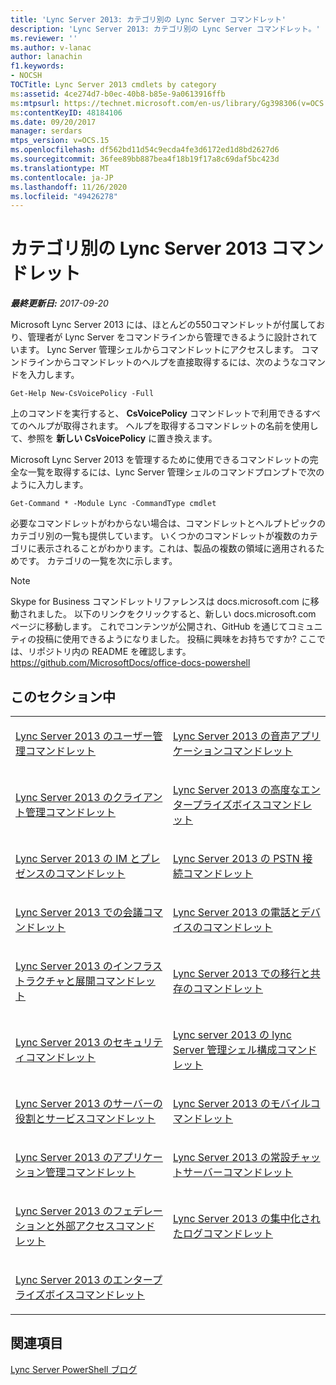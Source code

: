 ```yaml
---
title: 'Lync Server 2013: カテゴリ別の Lync Server コマンドレット'
description: 'Lync Server 2013: カテゴリ別の Lync Server コマンドレット。'
ms.reviewer: ''
ms.author: v-lanac
author: lanachin
f1.keywords:
- NOCSH
TOCTitle: Lync Server 2013 cmdlets by category
ms:assetid: 4ce274d7-b0ec-40b8-b85e-9a0613916ffb
ms:mtpsurl: https://technet.microsoft.com/en-us/library/Gg398306(v=OCS.15)
ms:contentKeyID: 48184106
ms.date: 09/20/2017
manager: serdars
mtps_version: v=OCS.15
ms.openlocfilehash: df562bd11d54c9ecda4fe3d6172ed1d8bd2627d6
ms.sourcegitcommit: 36fee89bb887bea4f18b19f17a8c69daf5bc423d
ms.translationtype: MT
ms.contentlocale: ja-JP
ms.lasthandoff: 11/26/2020
ms.locfileid: "49426278"
---
```

# <a name="lync-server-2013-cmdlets-by-category"></a>カテゴリ別の Lync Server 2013 コマンドレット

<div data-xmlns="http://www.w3.org/1999/xhtml">

<div class="topic" data-xmlns="http://www.w3.org/1999/xhtml" data-msxsl="urn:schemas-microsoft-com:xslt" data-cs="https://msdn.microsoft.com/">

<div data-asp="https://msdn2.microsoft.com/asp">



</div>

<div id="mainSection">

<div id="mainBody">

<span> </span>

_**最終更新日:** 2017-09-20_

Microsoft Lync Server 2013 には、ほとんどの550コマンドレットが付属しており、管理者が Lync Server をコマンドラインから管理できるように設計されています。 Lync Server 管理シェルからコマンドレットにアクセスします。 コマンドラインからコマンドレットのヘルプを直接取得するには、次のようなコマンドを入力します。

    Get-Help New-CsVoicePolicy -Full

上のコマンドを実行すると、 **CsVoicePolicy** コマンドレットで利用できるすべてのヘルプが取得されます。 ヘルプを取得するコマンドレットの名前を使用して、参照を **新しい CsVoicePolicy** に置き換えます。

Microsoft Lync Server 2013 を管理するために使用できるコマンドレットの完全な一覧を取得するには、Lync Server 管理シェルのコマンドプロンプトで次のように入力します。

    Get-Command * -Module Lync -CommandType cmdlet

必要なコマンドレットがわからない場合は、コマンドレットとヘルプトピックのカテゴリ別の一覧も提供しています。 いくつかのコマンドレットが複数のカテゴリに表示されることがわかります。これは、製品の複数の領域に適用されるためです。 カテゴリの一覧を次に示します。

<div>


> [!NOTE]
> Skype for Business コマンドレットリファレンスは docs.microsoft.com に移動されました。 以下のリンクをクリックすると、新しい docs.microsoft.com ページに移動します。 これでコンテンツが公開され、GitHub を通じてコミュニティの投稿に使用できるようになりました。 投稿に興味をお持ちですか? ここでは、リポジトリ内の README を確認します。 <A href="https://github.com/microsoftdocs/office-docs-powershell">https://github.com/MicrosoftDocs/office-docs-powershell</A>



</div>

<div>

## <a name="in-this-section"></a>このセクション中


<table>
<colgroup>
<col style="width: 50%" />
<col style="width: 50%" />
</colgroup>
<tbody>
<tr class="odd">
<td><p><a href="lync-server-2013-user-management-cmdlets.md">Lync Server 2013 のユーザー管理コマンドレット</a></p></td>
<td><p><a href="lync-server-2013-voice-application-cmdlets.md">Lync Server 2013 の音声アプリケーションコマンドレット</a></p></td>
</tr>
<tr class="even">
<td><p><a href="lync-server-2013-client-management-cmdlets.md">Lync Server 2013 のクライアント管理コマンドレット</a></p></td>
<td><p><a href="lync-server-2013-advanced-enterprise-voice-cmdlets.md">Lync Server 2013 の高度なエンタープライズボイスコマンドレット</a></p></td>
</tr>
<tr class="odd">
<td><p><a href="lync-server-2013-im-and-presence-cmdlets.md">Lync Server 2013 の IM とプレゼンスのコマンドレット</a></p></td>
<td><p><a href="lync-server-2013-pstn-connectivity-cmdlets.md">Lync Server 2013 の PSTN 接続コマンドレット</a></p></td>
</tr>
<tr class="even">
<td><p><a href="lync-server-2013-conferencing-cmdlets.md">Lync Server 2013 での会議コマンドレット</a></p></td>
<td><p><a href="lync-server-2013-phones-and-devices-cmdlets.md">Lync Server 2013 の電話とデバイスのコマンドレット</a></p></td>
</tr>
<tr class="odd">
<td><p><a href="lync-server-2013-infrastructure-and-deployment-cmdlets.md">Lync Server 2013 のインフラストラクチャと展開コマンドレット</a></p></td>
<td><p><a href="lync-server-2013-migration-and-coexistence-cmdlets.md">Lync Server 2013 での移行と共存のコマンドレット</a></p></td>
</tr>
<tr class="even">
<td><p><a href="lync-server-2013-security-cmdlets.md">Lync Server 2013 のセキュリティコマンドレット</a></p></td>
<td><p><a href="lync-server-2013-lync-server-management-shell-configuration-cmdlets.md">Lync server 2013 の lync Server 管理シェル構成コマンドレット</a></p></td>
</tr>
<tr class="odd">
<td><p><a href="lync-server-2013-server-roles-and-services-cmdlets.md">Lync Server 2013 のサーバーの役割とサービスコマンドレット</a></p></td>
<td><p><a href="lync-server-2013-mobility-cmdlets.md">Lync Server 2013 のモバイルコマンドレット</a></p></td>
</tr>
<tr class="even">
<td><p><a href="lync-server-2013-application-management-cmdlets.md">Lync Server 2013 のアプリケーション管理コマンドレット</a></p></td>
<td><p><a href="lync-server-2013-persistent-chat-server-cmdlets.md">Lync Server 2013 の常設チャットサーバーコマンドレット</a></p></td>
</tr>
<tr class="odd">
<td><p><a href="lync-server-2013-federation-and-external-access-cmdlets.md">Lync Server 2013 のフェデレーションと外部アクセスコマンドレット</a></p></td>
<td><p><a href="lync-server-2013-centralized-logging-cmdlets.md">Lync Server 2013 の集中化されたログコマンドレット</a></p></td>
</tr>
<tr class="even">
<td><p><a href="lync-server-2013-enterprise-voice-cmdlets.md">Lync Server 2013 のエンタープライズボイスコマンドレット</a></p></td>
<td></td>
</tr>
</tbody>
</table>


</div>

<div>

## <a name="see-also"></a>関連項目


[Lync Server PowerShell ブログ](https://go.microsoft.com/fwlink/p/?linkid=203150)  
  

</div>

</div>

<span> </span>

</div>

</div>

</div>

